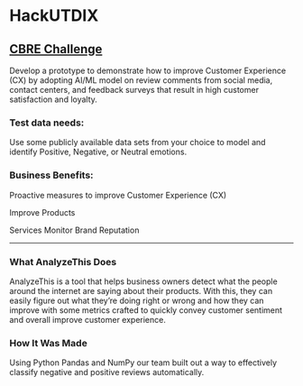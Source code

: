 # HackUTDIX 

## [CBRE Challenge](https://zohaibsaqib0815.wixsite.com/whatsup)

Develop a prototype to demonstrate how to improve Customer Experience (CX) by adopting AI/ML model on review comments from social media, contact centers, and feedback surveys that result in high customer satisfaction and loyalty.  

### Test data needs: 

Use some publicly available data sets from your choice to model and identify Positive, Negative, or Neutral emotions.   

### Business Benefits: 
  
  Proactive measures to improve Customer Experience (CX)  
  
  Improve Products
  
  Services  Monitor Brand Reputation

-----
 
### What AnalyzeThis Does 

AnalyzeThis is a tool that helps business owners detect what the people around the internet are saying about their products. With this, they can easily figure out what they’re doing right or wrong and how they can improve with some metrics crafted to quickly convey customer sentiment and overall improve customer experience.
 
 
 ### How It Was Made 
 
 Using Python Pandas and NumPy our team built out a way to effectively classify negative and positive reviews automatically.
 

 
 
